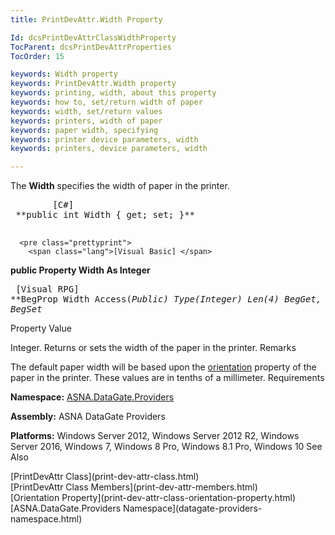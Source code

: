 ```yaml
---
title: PrintDevAttr.Width Property

Id: dcsPrintDevAttrClassWidthProperty
TocParent: dcsPrintDevAttrProperties
TocOrder: 15

keywords: Width property
keywords: PrintDevAttr.Width property
keywords: printing, width, about this property
keywords: how to, set/return width of paper
keywords: width, set/return values
keywords: printers, width of paper
keywords: paper width, specifying
keywords: printer device parameters, width
keywords: printers, device parameters, width

---
```


The **Width** specifies the width of paper in the printer.
<pre class="prettyprint">
        <span class="lang">[C#]</span>
 **public int Width { get; set; }** 
      </pre>
      <pre class="prettyprint">
        <span class="lang">[Visual Basic] </span>
 **public Property Width As Integer** 
      </pre>
      <pre class="prettyprint">
        <span class="lang">[Visual RPG]</span>
 **BegProp Width Access(*Public) Type(*Integer) Len(4)
   BegGet,    BegSet** 
      </pre>

Property Value

Integer. Returns or sets the width of the paper in the printer. 
Remarks

The default paper width will be based upon the [ orientation](print-dev-attr-class-orientation-property.html) property of the paper in the printer. These values are in tenths of a millimeter.
Requirements

**Namespace:** [ ASNA.DataGate.Providers](datagate-providers-namespace.html) 

**Assembly:** ASNA DataGate Providers

**Platforms:** Windows Server 2012, Windows Server 2012 R2, Windows Server 2016, Windows 7, Windows 8 Pro, Windows 8.1 Pro, Windows 10
See Also

<dl />
      [PrintDevAttr Class](print-dev-attr-class.html)
      <br />
      [PrintDevAttr Class Members](print-dev-attr-members.html)
      <br />
      [Orientation Property](print-dev-attr-class-orientation-property.html)
      <br />
      [ASNA.DataGate.Providers Namespace](datagate-providers-namespace.html)

